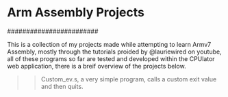 # Arm Assembly Projects #

########################

This is a collection of my projects made while attempting to learn Armv7 Assembly, mostly through the tutorials proided by @lauriewired on youtube, all of these programs so far are tested and developed within the CPUlator web application, there is a breif overview of the projects below.

> > Custom_ev.s, a very simple program, calls a custom exit value and then quits.
